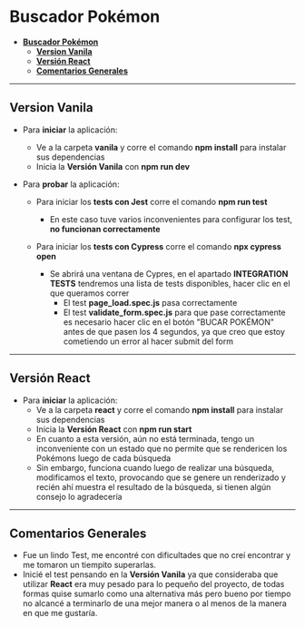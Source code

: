 # __Buscador Pokémon__

- [__Buscador Pokémon__](#buscador-pokémon)
  - [__Version Vanila__](#version-vanila)
  - [__Versión React__](#versión-react)
  - [__Comentarios Generales__](#comentarios-generales)

---

## __Version Vanila__
- Para __iniciar__ la aplicación:
  - Ve a la carpeta __vanila__ y corre el comando __npm install__ para instalar sus dependencias
  - Inicia la __Versión Vanila__ con __npm run dev__

- Para __probar__ la aplicación:
  - Para iniciar los __tests con Jest__ corre el comando __npm run test__ 
    - En este caso tuve varios inconvenientes para configurar los test, __no funcionan correctamente__

  - Para iniciar los __tests con Cypress__ corre el comando __npx cypress open__
    - Se abrirá una ventana de Cypres, en el apartado __INTEGRATION TESTS__ tendremos una lista de tests disponibles, hacer clic en el que queramos correr
      - El test __page_load.spec.js__ pasa correctamente
      - El test __validate_form.spec.js__ para que pase correctamente es necesario hacer clic en el botón "BUCAR POKÉMON" antes de que pasen los 4 segundos, ya que creo que estoy cometiendo un error al hacer submit del form

---

## __Versión React__
- Para __iniciar__ la aplicación:
  - Ve a la carpeta __react__ y corre el comando __npm install__ para instalar sus dependencias
  - Inicia la __Versión React__ con __npm run start__
  - En cuanto a esta versión, aún no está terminada, tengo un inconveniente con un estado que no permite que se rendericen los Pokémons luego de cada búsqueda
  - Sin embargo, funciona cuando luego de realizar una búsqueda, modificamos el texto, provocando que se genere un renderizado y recién ahí muestra el resultado de la búsqueda, si tienen algún consejo lo agradecería

---

## __Comentarios Generales__
- Fue un lindo Test, me encontré con dificultades que no creí encontrar y me tomaron un tiempito superarlas.
- Inicié el test pensando en la __Versión Vanila__ ya que consideraba que utilizar __React__ era muy pesado para lo pequeño del proyecto, de todas formas quise sumarlo como una alternativa más pero bueno por tiempo no alcancé a terminarlo de una mejor manera o al menos de la manera en que me gustaría.

